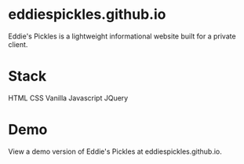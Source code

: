 # eddiespickles.github.io
Eddie's Pickles is a lightweight informational website built for a private client.

# Stack
HTML
CSS
Vanilla Javascript
JQuery

# Demo
View a demo version of Eddie's Pickles at eddiespickles.github.io. 
